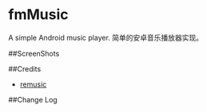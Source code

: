 # fmMusic
A simple Android music player. 
简单的安卓音乐播放器实现。

##ScreenShots

##Credits
- [remusic](https://github.com/aa112901/remusic)

##Change Log
